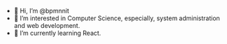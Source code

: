 - 👋 Hi, I’m @bpmnnit
- 👀 I’m interested in Computer Science, especially, system administration and web development.
- 🌱 I’m currently learning React.

<!---
bpmnnit/bpmnnit is a ✨ special ✨ repository because its `README.md` (this file) appears on your GitHub profile.
You can click the Preview link to take a look at your changes.
--->
